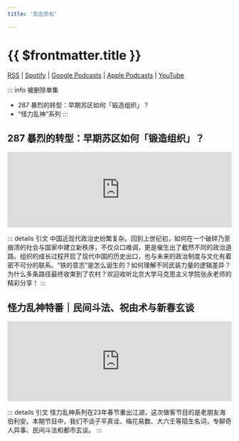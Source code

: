```yaml
---
title: '忽左忽右'

---
```


# {{ $frontmatter.title }}

[RSS](https://justpodmedia.com/rss/left-right.xml) | [Spotify](https://open.spotify.com/show/1Fm6RmlyY9YsqoOLMBQpxJ) | [Google Podcasts](https://podcasts.google.com/feed/aHR0cHM6Ly9qdXN0cG9kbWVkaWEuY29tL3Jzcy9sZWZ0LXJpZ2h0LnhtbA) | [Apple Podcasts](https://podcasts.apple.com/cn/podcast/%E5%BF%BD%E5%B7%A6%E5%BF%BD%E5%8F%B3/id1493503146) | [YouTube](https://www.youtube.com/@leftright2018)

::: info 被删除单集
- 287 暴烈的转型：早期苏区如何「锻造组织」？
- “怪力乱神”系列
:::

## 287 暴烈的转型：早期苏区如何「锻造组织」？

<iframe src="https://www.listennotes.com/podcasts/忽左忽右/287-暴烈的转型早期苏区如何锻造组织-l-HF_P4u7GJ/embed/" height="170px" width="100%" style="width: 1px; min-width: 100%;" frameborder="0" scrolling="no" loading="lazy"></iframe>

::: details 引文
中国近现代政治史纷繁复杂。回到上世纪初，如何在一个破碎乃至崩溃的社会与国家中建立新秩序，不仅众口难调，更是催生出了截然不同的政治道路。组织的成长过程开启了现代中国的历史出口，也与未来的政治制度与文化有着密不可分的联系。“铁的意志”是怎么诞生的？如何理解不同武装力量的逻辑差异？为什么多条路径最终收束到了农村？欢迎收听北京大学马克思主义学院张永老师的精彩分享！
:::

## 怪力乱神特番｜民间斗法、祝由术与新春玄谈

<iframe src="https://www.listennotes.com/podcasts/忽左忽右/怪力乱神特番民间斗法祝由术与新春玄谈-zMvKGU8Vt5_/embed/" height="180px" width="100%" style="width: 1px; min-width: 100%;" frameborder="0" scrolling="no" loading="lazy"></iframe>

::: details 引文
怪力乱神系列在23年春节重出江湖，这次做客节目的是老朋友海伯利安。本期节目中，我们不谈子平真诠、梅花易数、大六壬等陌生名词，专聊奇人异事、民间斗法和都市玄谈。
:::